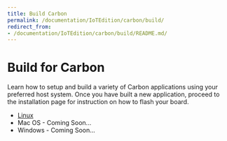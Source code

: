 ```yaml
---
title: Build Carbon
permalink: /documentation/IoTEdition/carbon/build/
redirect_from:
- /documentation/IoTEdition/carbon/build/README.md/
---
```

# Build for Carbon

Learn how to setup and build a variety of Carbon applications using your preferred host system. Once you have built a new application, proceed to the installation page for instruction on how to flash your board.

- [Linux](LinuxBuild/README.md)
- Mac OS - Coming Soon...
- Windows - Coming Soon...
